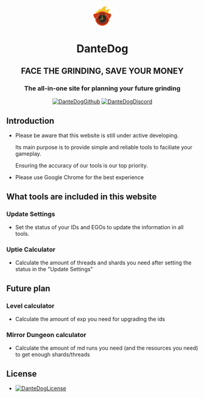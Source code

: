 <div align="center">
<a href="https://github.com/xfdxfdxfd/dantedoglcb">
   <img src="src/assets/DanteLogo.png" width=10% />
</a>

# DanteDog

## FACE THE GRINDING, SAVE YOUR MONEY

### The all-in-one site for planning your future grinding

[![DanteDogGithub](https://img.shields.io/badge/DanteDog-Github-white)](https://github.com/xfdxfdxfd/dantedoglcb)
[![DanteDogDiscord](https://img.shields.io/badge/DanteDog-Discord-purple)](https://discord.gg/UdFrGmKfqE)

</div>

## Introduction

- Please be aware that this website is still under active developing.

  Its main purpose is to provide simple and reliable tools to faciliate your gameplay.

  Ensuring the accuracy of our tools is our top priority.

- Please use Google Chrome for the best experience

## What tools are included in this website

### Update Settings

- Set the status of your IDs and EGOs to update the information in all tools.

### Uptie Calculator

- Calculate the amount of threads and shards you need after setting the status in the "Update Settings"

## Future plan

### Level calculator

- Calculate the amount of exp you need for upgrading the ids

### Mirror Dungeon calculator

- Calculate the amount of md runs you need (and the resources you need) to get enough shards/threads

## License

- [![DanteDogLicense](https://img.shields.io/badge/DanteDog-License-green)](https://github.com/xfdxfdxfd/dantedoglcb/blob/master/LICENSE)
